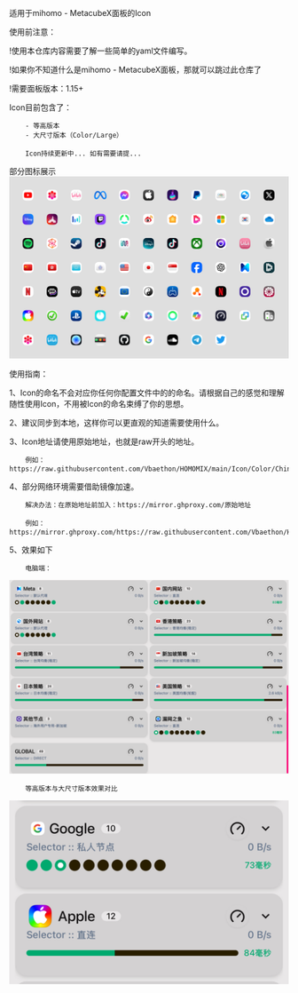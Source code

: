 适用于mihomo - MetacubeX面板的Icon

使用前注意：

!使用本仓库内容需要了解一些简单的yaml文件编写。

!如果你不知道什么是mihomo - MetacubeX面板，那就可以跳过此仓库了

!需要面板版本：1.15+

Icon目前包含了：

        - 等高版本 
        - 大尺寸版本（Color/Large）
        
        Icon持续更新中... 如有需要请提...

部分图标展示
![预览](./Icon/Preview.png)

使用指南：

1、Icon的命名不会对应你任何你配置文件中的的命名。请根据自己的感觉和理解随性使用Icon，不用被Icon的命名束缚了你的思想。

2、建议同步到本地，这样你可以更直观的知道需要使用什么。

3、Icon地址请使用原始地址，也就是raw开头的地址。

        例如：https://raw.githubusercontent.com/Vbaethon/HOMOMIX/main/Icon/Color/China.png

4、部分网络环境需要借助镜像加速。

        解决办法：在原始地址前加入：https://mirror.ghproxy.com/原始地址
        
        例如：https://mirror.ghproxy.com/https://raw.githubusercontent.com/Vbaethon/HOMOMIX/main/Icon/Color/China.png

5、效果如下

        电脑端：
![电脑端](./Icon/Setup_1.png)

        等高版本与大尺寸版本效果对比
![大小对比](./Icon/Setup_3.png)
